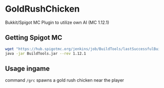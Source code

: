 # GoldRushChicken
Bukkit/Spigot MC Plugin to utilize own AI (MC 1.12.1)

## Getting Spigot MC
```bash
wget "https://hub.spigotmc.org/jenkins/job/BuildTools/lastSuccessfulBuild/artifact/target/BuildTools.jar" -O BuildTools.jar
java -jar BuildTools.jar --rev 1.12.1
```

## Usage ingame
command `/grc` spawns a gold rush chicken near the player

